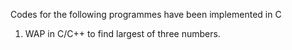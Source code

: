 Codes for the following programmes have been implemented in C

1. WAP in C/C++ to find largest of three numbers.
